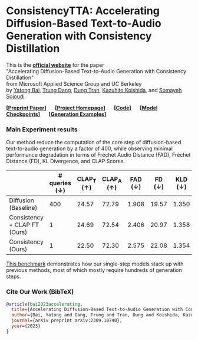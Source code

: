# ConsistencyTTA: Accelerating Diffusion-Based Text-to-Audio Generation with Consistency Distillation

This is the [**official website**](https://consistency-tta.github.io) for the paper \
"Accelerating Diffusion-Based Text-to-Audio Generation with Consistency Distillation" \
from Microsoft Applied Science Group and UC Berkeley \
by [Yatong Bai](https://bai-yt.github.io),
[Trung Dang](https://www.microsoft.com/applied-sciences/people/trung-dang),
[Dung Tran](https://www.microsoft.com/applied-sciences/people/dung-tran),
[Kazuhito Koishida](https://www.microsoft.com/applied-sciences/people/kazuhito-koishida),
and [Somayeh Sojoudi](https://people.eecs.berkeley.edu/~sojoudi/).

**[[Preprint Paper](https://arxiv.org/abs/2309.10740)]** &nbsp;&nbsp;&nbsp;&nbsp;
**[[Project Homepage](https://consistency-tta.github.io)]** &nbsp;&nbsp;&nbsp;&nbsp;
**[[Code](https://github.com/Bai-YT/ConsistencyTTA)]** &nbsp;&nbsp;&nbsp;&nbsp;
**[[Model Checkpoints](https://huggingface.co/Bai-YT/ConsistencyTTA)]** &nbsp;&nbsp;&nbsp;&nbsp;
**[[Generation Examples](https://consistency-tta.github.io/demo.html)]**


### Main Experiment results

Our method reduce the computation of the core step of diffusion-based text-to-audio generation
by a factor of 400, while observing minimal performance degradation in terms of
Fréchet Audio Distance (FAD), Fréchet Distance (FD), KL Divergence, and CLAP Scores.

|                              | # queries (↓) | CLAP<sub>T</sub> (↑) | CLAP<sub>A</sub> (↑) | FAD (↓) | FD (↓) | KLD (↓) |
|------------------------------|---------------|----------------------|----------------------|---------|--------|---------|
| Diffusion (Baseline)         | 400           | 24.57                | 72.79                | 1.908   | 19.57  | 1.350   |
| Consistency + CLAP FT (Ours) | 1             | 24.69                | 72.54                | 2.406   | 20.97  | 1.358   |
| Consistency (Ours)           | 1             | 22.50                | 72.30                | 2.575   | 22.08  | 1.354   |

[This benchmark](https://paperswithcode.com/sota/audio-generation-on-audiocaps) demonstrates how our
single-step models stack up with previous methods, most of which mostly require hundreds of generation steps.


### Cite Our Work (BibTeX)

```bibtex
@article{bai2023accelerating,
  title={Accelerating Diffusion-Based Text-to-Audio Generation with Consistency Distillation},
  author={Bai, Yatong and Dang, Trung and Tran, Dung and Koishida, Kazuhito and Sojoudi, Somayeh},
  journal={arXiv preprint arXiv:2309.10740},
  year={2023}
}
```

